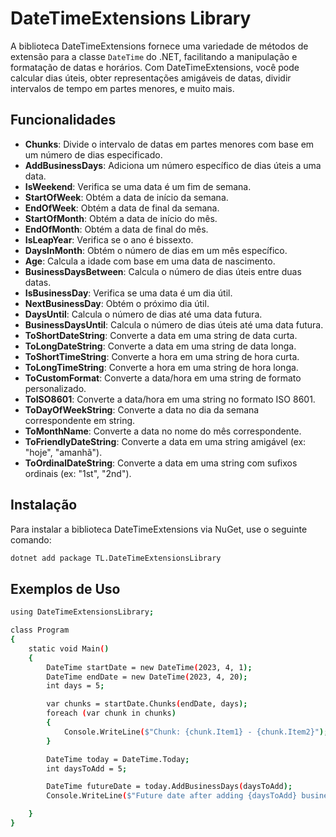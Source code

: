 ﻿# DateTimeExtensions Library

A biblioteca DateTimeExtensions fornece uma variedade de métodos de extensão para a classe `DateTime` do .NET, facilitando a manipulação e formatação de datas e horários. Com DateTimeExtensions, você pode calcular dias úteis, obter representações amigáveis de datas, dividir intervalos de tempo em partes menores, e muito mais.

## Funcionalidades

- **Chunks**: Divide o intervalo de datas em partes menores com base em um número de dias especificado.
- **AddBusinessDays**: Adiciona um número específico de dias úteis a uma data.
- **IsWeekend**: Verifica se uma data é um fim de semana.
- **StartOfWeek**: Obtém a data de início da semana.
- **EndOfWeek**: Obtém a data de final da semana.
- **StartOfMonth**: Obtém a data de início do mês.
- **EndOfMonth**: Obtém a data de final do mês.
- **IsLeapYear**: Verifica se o ano é bissexto.
- **DaysInMonth**: Obtém o número de dias em um mês específico.
- **Age**: Calcula a idade com base em uma data de nascimento.
- **BusinessDaysBetween**: Calcula o número de dias úteis entre duas datas.
- **IsBusinessDay**: Verifica se uma data é um dia útil.
- **NextBusinessDay**: Obtém o próximo dia útil.
- **DaysUntil**: Calcula o número de dias até uma data futura.
- **BusinessDaysUntil**: Calcula o número de dias úteis até uma data futura.
- **ToShortDateString**: Converte a data em uma string de data curta.
- **ToLongDateString**: Converte a data em uma string de data longa.
- **ToShortTimeString**: Converte a hora em uma string de hora curta.
- **ToLongTimeString**: Converte a hora em uma string de hora longa.
- **ToCustomFormat**: Converte a data/hora em uma string de formato personalizado.
- **ToISO8601**: Converte a data/hora em uma string no formato ISO 8601.
- **ToDayOfWeekString**: Converte a data no dia da semana correspondente em string.
- **ToMonthName**: Converte a data no nome do mês correspondente.
- **ToFriendlyDateString**: Converte a data em uma string amigável (ex: "hoje", "amanhã").
- **ToOrdinalDateString**: Converte a data em uma string com sufixos ordinais (ex: "1st", "2nd").

## Instalação

Para instalar a biblioteca DateTimeExtensions via NuGet, use o seguinte comando:

```sh
dotnet add package TL.DateTimeExtensionsLibrary
```

## Exemplos de Uso


```sh
using DateTimeExtensionsLibrary;

class Program
{
    static void Main()
    {
        DateTime startDate = new DateTime(2023, 4, 1);
        DateTime endDate = new DateTime(2023, 4, 20);
        int days = 5;

        var chunks = startDate.Chunks(endDate, days);
        foreach (var chunk in chunks)
        {
            Console.WriteLine($"Chunk: {chunk.Item1} - {chunk.Item2}");
        }

        DateTime today = DateTime.Today;
        int daysToAdd = 5;

        DateTime futureDate = today.AddBusinessDays(daysToAdd);
        Console.WriteLine($"Future date after adding {daysToAdd} business days: {futureDate}");

    }
}

```